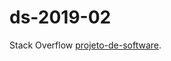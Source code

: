 # ds-2019-02

Stack Overflow [projeto-de-software](https://pt.stackoverflow.com/users/73266/newton-jos%c3%a9).
